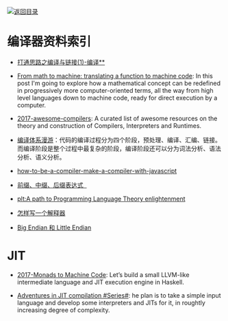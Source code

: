 [![返回目录](https://user-images.githubusercontent.com/5803001/38079637-ff0abcf0-3371-11e8-9b76-ad651620afc7.jpg)](https://github.com/wxyyxc1992/Awesome-Links) 
# 编译器资料索引

* [打通思路之编译与链接(1)-编译\*\*](https://parg.co/bae)

* [From math to machine: translating a function to machine code](http://6me.us/7BlocZ): In this post I'm going to explore how a mathematical concept can be redefined in progressively more computer-oriented terms, all the way from high level languages down to machine code, ready for direct execution by a computer.

- [2017-awesome-compilers](https://github.com/aalhour/awesome-compilers): A curated list of awesome resources on the theory and construction of Compilers, Interpreters and Runtimes.

* [编译体系漫游](http://www.tuicool.com/articles/uI7Bria)：代码的编译过程分为四个阶段，预处理、编译、汇编、链接。而编译阶段是整个过程中最复杂的阶段，编译阶段还可以分为词法分析、语法分析、语义分析。

* [how-to-be-a-compiler-make-a-compiler-with-javascript](https://medium.com/@kosamari/how-to-be-a-compiler-make-a-compiler-with-javascript-4a8a13d473b4#.dday0a975)

- [前缀、中缀、后缀表达式  ](http://blog.csdn.net/antineutrino/article/details/6763722)

- [plt:A path to Programming Language Theory enlightenment](https://github.com/steshaw/plt)

- [怎样写一个解释器](http://www.jianshu.com/p/509505d3bd50)

* [Big Endian 和 Little Endian](http://blog.csdn.net/sunshine1314/article/details/2309655)

# JIT

* [2017-Monads to Machine Code](http://www.stephendiehl.com/posts/monads_machine_code.html): Let’s build a small LLVM-like intermediate language and JIT execution engine in Haskell.

* [Adventures in JIT compilation #Series#](https://parg.co/bs2): he plan is to take a simple input language and develop some interpreters and JITs for it, in roughtly increasing degree of complexity.
